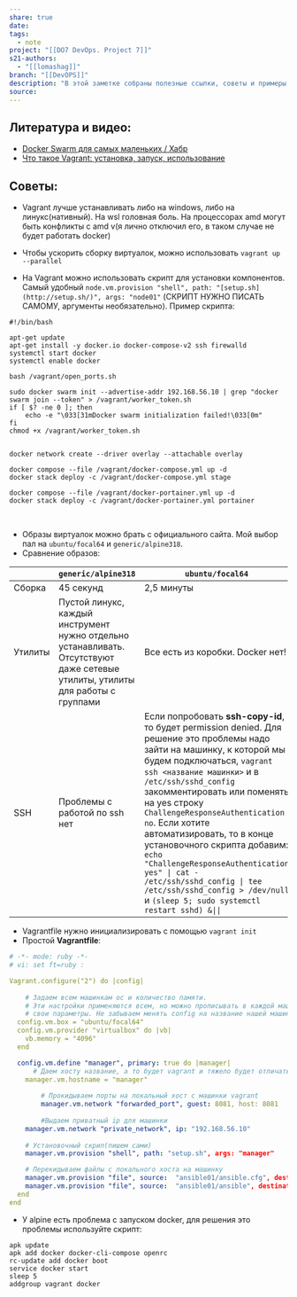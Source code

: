 ```yaml
---
share: true
date: 
tags:
  - note
project: "[[DO7 DevOps. Project 7]]"
s21-authors:
  - "[[lomashag]]"
branch: "[[DevOPS]]"
description: "В этой заметке собраны полезные ссылки, советы и примеры конфигурации для работы с Vagrant и Docker. Он включает в себя информацию о том, как правильно настраивать виртуальные машины, использовать скрипты для автоматизации установки компонентов, а также сравнение различных образов виртуальных машин."
source: 
---
```


## Литература и видео:

- [Docker Swarm для самых маленьких / Хабр](https://habr.com/ru/articles/659813/)
- [Что такое Vagrant: установка, запуск, использование](https://ru.hexlet.io/blog/posts/vagrant)

## Советы:

- Vagrant лучше устанавливать либо на windows, либо на линукс(нативный). На wsl головная боль. На процессорах amd могут быть конфликты с amd v(я лично отключил его, в таком случае не будет работать docker)

- Чтобы ускорить сборку виртуалок, можно использовать `vagrant up --parallel`

- На Vagrant можно использовать скрипт для установки компонентов. Самый удобный `node.vm.provision "shell", path: "[setup.sh](http://setup.sh/)", args: "node01"` (СКРИПТ НУЖНО ПИСАТЬ САМОМУ, аргументы необязательно). 
Пример скрипта:
```shell
#!/bin/bash

apt-get update
apt-get install -y docker.io docker-compose-v2 ssh firewalld
systemctl start docker
systemctl enable docker

bash /vagrant/open_ports.sh

sudo docker swarm init --advertise-addr 192.168.56.10 | grep "docker swarm join --token" > /vagrant/worker_token.sh
if [ $? -ne 0 ]; then
    echo -e "\033[31mDocker swarm initialization failed!\033[0m"
fi
chmod +x /vagrant/worker_token.sh


docker network create --driver overlay --attachable overlay

docker compose --file /vagrant/docker-compose.yml up -d
docker stack deploy -c /vagrant/docker-compose.yml stage

docker compose --file /vagrant/docker-portainer.yml up -d
docker stack deploy -c /vagrant/docker-portainer.yml portainer
```
​
- Образы виртуалок можно брать с официального сайта. Мой выбор пал на `ubuntu/focal64` и `generic/alpine318`.
- Сравнение образов:

|         | `generic/alpine318`                                                                                                            | `ubuntu/focal64`                                                                                                                                                                                                                                                                                                                                                                                                                                                                                                                         |
| ------- | ------------------------------------------------------------------------------------------------------------------------------ | ---------------------------------------------------------------------------------------------------------------------------------------------------------------------------------------------------------------------------------------------------------------------------------------------------------------------------------------------------------------------------------------------------------------------------------------------------------------------------------------------------------------------------------------- |
| Сборка  | 45 секунд                                                                                                                      | 2,5 минуты                                                                                                                                                                                                                                                                                                                                                                                                                                                                                                                               |
| Утилиты | Пустой линукс, каждый инструмент нужно отдельно устанавливать. Отсутствуют даже сетевые утилиты, утилиты для работы с группами | Все есть из коробки. Docker нет!                                                                                                                                                                                                                                                                                                                                                                                                                                                                                                         |
| SSH     | Проблемы с работой по ssh нет                                                                                                  | Если попробовать **ssh-copy-id**, то будет permission denied. Для решение это проблемы надо зайти на машинку, к которой мы будем подключаться, `vagrant ssh <название машинки>` и в `/etc/ssh/sshd_config` закомментировать или поменять на yes строку `ChallengeResponseAuthentication no`. Если хотите автоматизировать, то в конце установочного скрипта добавим: `echo "ChallengeResponseAuthentication yes" \| cat - /etc/ssh/sshd_config \| tee /etc/ssh/sshd_config > /dev/null` и `(sleep 5; sudo systemctl restart sshd) &\|\|` |
- Vagrantfile нужно инициализировать с помощью `vagrant init`
- Простой **Vagrantfile**:
```yaml title="Vagrantfile"
# -*- mode: ruby -*-
# vi: set ft=ruby :

Vagrant.configure("2") do |config|
	
	# Задаем всем машинкам ос и количество памяти.
	# Эти настройки применяются всем, но можно прописывать в каждой машинке
	# свои параметры. Не забываем менять config на название нашей машинки(|manager|)
  config.vm.box = "ubuntu/focal64"
  config.vm.provider "virtualbox" do |vb|
    vb.memory = "4096"
  end

  config.vm.define "manager", primary: true do |manager|
	  # Даем хосту название, а то будет vagrant и тяжело будет отличать машинки
    manager.vm.hostname = "manager"
		
		# Прокидываем порты на локальный хост с машинки vagrant
		manager.vm.network "forwarded_port", guest: 8081, host: 8081
		
		#Выдаем приватный ip для машинки
    manager.vm.network "private_network", ip: "192.168.56.10"
    
    # Установочный скрип(пишем сами)
    manager.vm.provision "shell", path: "setup.sh", args: "manager"

    # Перекидываем файлы с локального хоста на машинку
    manager.vm.provision "file", source:  "ansible01/ansible.cfg", destination: "/home/vagrant/ansible.cfg"
    manager.vm.provision "file", source:  "ansible01/ansible", destination: "/home/vagrant/ansible"
  end
end
```
- У alpine есть проблема с запуском docker, для решения это проблемы используйте скрипт:
```shell
apk update
apk add docker docker-cli-compose openrc
rc-update add docker boot
service docker start
sleep 5
addgroup vagrant docker
```
